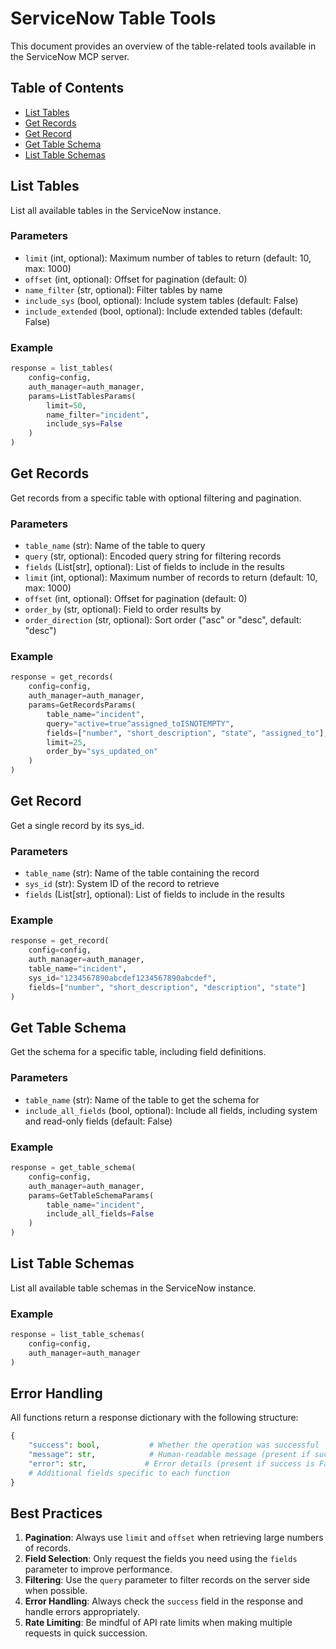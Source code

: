 # ServiceNow Table Tools

This document provides an overview of the table-related tools available in the ServiceNow MCP server.

## Table of Contents
- [List Tables](#list-tables)
- [Get Records](#get-records)
- [Get Record](#get-record)
- [Get Table Schema](#get-table-schema)
- [List Table Schemas](#list-table-schemas)

## List Tables

List all available tables in the ServiceNow instance.

### Parameters
- `limit` (int, optional): Maximum number of tables to return (default: 10, max: 1000)
- `offset` (int, optional): Offset for pagination (default: 0)
- `name_filter` (str, optional): Filter tables by name
- `include_sys` (bool, optional): Include system tables (default: False)
- `include_extended` (bool, optional): Include extended tables (default: False)

### Example
```python
response = list_tables(
    config=config,
    auth_manager=auth_manager,
    params=ListTablesParams(
        limit=50,
        name_filter="incident",
        include_sys=False
    )
)
```

## Get Records

Get records from a specific table with optional filtering and pagination.

### Parameters
- `table_name` (str): Name of the table to query
- `query` (str, optional): Encoded query string for filtering records
- `fields` (List[str], optional): List of fields to include in the results
- `limit` (int, optional): Maximum number of records to return (default: 10, max: 1000)
- `offset` (int, optional): Offset for pagination (default: 0)
- `order_by` (str, optional): Field to order results by
- `order_direction` (str, optional): Sort order ("asc" or "desc", default: "desc")

### Example
```python
response = get_records(
    config=config,
    auth_manager=auth_manager,
    params=GetRecordsParams(
        table_name="incident",
        query="active=true^assigned_toISNOTEMPTY",
        fields=["number", "short_description", "state", "assigned_to"],
        limit=25,
        order_by="sys_updated_on"
    )
)
```

## Get Record

Get a single record by its sys_id.

### Parameters
- `table_name` (str): Name of the table containing the record
- `sys_id` (str): System ID of the record to retrieve
- `fields` (List[str], optional): List of fields to include in the results

### Example
```python
response = get_record(
    config=config,
    auth_manager=auth_manager,
    table_name="incident",
    sys_id="1234567890abcdef1234567890abcdef",
    fields=["number", "short_description", "description", "state"]
)
```

## Get Table Schema

Get the schema for a specific table, including field definitions.

### Parameters
- `table_name` (str): Name of the table to get the schema for
- `include_all_fields` (bool, optional): Include all fields, including system and read-only fields (default: False)

### Example
```python
response = get_table_schema(
    config=config,
    auth_manager=auth_manager,
    params=GetTableSchemaParams(
        table_name="incident",
        include_all_fields=False
    )
)
```

## List Table Schemas

List all available table schemas in the ServiceNow instance.

### Example
```python
response = list_table_schemas(
    config=config,
    auth_manager=auth_manager
)
```

## Error Handling

All functions return a response dictionary with the following structure:

```python
{
    "success": bool,           # Whether the operation was successful
    "message": str,            # Human-readable message (present if success is False)
    "error": str,             # Error details (present if success is False)
    # Additional fields specific to each function
}
```

## Best Practices

1. **Pagination**: Always use `limit` and `offset` when retrieving large numbers of records.
2. **Field Selection**: Only request the fields you need using the `fields` parameter to improve performance.
3. **Filtering**: Use the `query` parameter to filter records on the server side when possible.
4. **Error Handling**: Always check the `success` field in the response and handle errors appropriately.
5. **Rate Limiting**: Be mindful of API rate limits when making multiple requests in quick succession.
